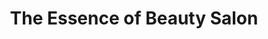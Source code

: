 ---
title: "The Essence of Beauty Salon"
url: /valdosta/the-essence-of-beauty-salon/
shop: hairdresser
---